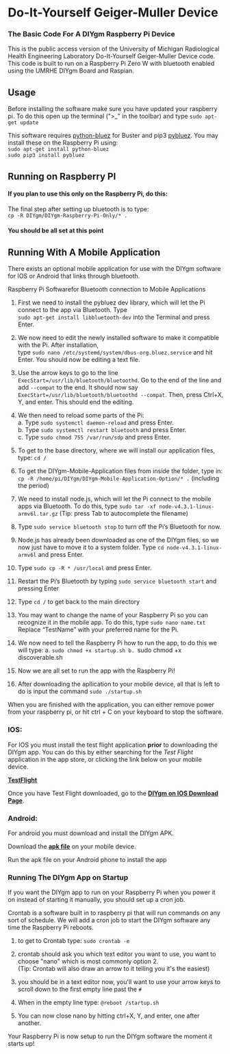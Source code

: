 # Do-It-Yourself Geiger-Muller Device
### The Basic Code For A DIYgm Raspberry Pi Device

This is the public access version of the University of Michigan Radiological Health Engineering Laboratory Do-It-Yourself Geiger-Muller Device code.
This code is built to run on a Raspberry Pi Zero W with bluetooth enabled using the UMRHE DIYgm Board and Raspian.


## Usage

Before installing the software make sure you have updated your raspberry pi. To do this open up the terminal (">_" in the toolbar) and type `sudo apt-get update`  

This software requires [python-bluez](https://packages.debian.org/buster/python-bluez) for Buster and pip3 [pybluez](https://github.com/pybluez/pybluez).
You may install these on the Raspberry Pi using:  
`sudo apt-get install python-bluez`  
`sudo pip3 install pybluez`  

## Running on Raspberry PI  
#### If you plan to use this only on the Raspberry Pi, do this:  

The final step after setting up bluetooth is to type:  
`cp -R DIYgm/DIYgm-Raspberry-Pi-Only/* .`

#### **You should be all set at this point**

## Running With A Mobile Application
There exists an optional mobile application for use with the DIYgm software for IOS or Android that links through bluetooth.


Raspberry Pi Softwarefor Bluetooth connection to Mobile Applications

1. First we need to install the pybluez dev library, which will let the Pi connect to the app via Bluetooth. Type  
`sudo apt-get install libbluetooth-dev` into the Terminal and press Enter. 

2. We now need to edit the newly installed software to make it compatible with the Pi. After installation,  
type `sudo nano /etc/systemd/system/dbus-org.bluez.service` and hit Enter. You should now be editing a text file.  

3. Use the arrow keys to go to the line `ExecStart=/usr/lib/bluetooth/bluetoothd`. Go to the end of the line and add `--compat` to the end. 
It should now say `ExecStart=/usr/lib/bluetooth/bluetoothd --compat`. Then, press Ctrl+X, Y, and enter. This should end the editing.  

4. We then need to reload some parts of the Pi:  
	a. Type `sudo systemctl daemon-reload`     and press Enter.  
	b. Type `sudo systemctl restart bluetooth` and press Enter.  
	c. Type `sudo chmod 755 /var/run/sdp`      and press Enter. 
 
5. To get to the base directory, where we will install our application files, type: `cd /`  

6. To get the DIYgm-Mobile-Application files from inside the folder, type in:  
`cp -R /home/pi/DIYgm/DIYgm-Mobile-Application-Option/* .` (including the period)  

7. We need to install node.js, which will let the Pi connect to the mobile apps via Bluetooth. To do this, type
`sudo tar -xf node-v4.3.1-linux-armv6l.tar.gz` (Tip: press Tab to autocomplete the filename)  

8. Type `sudo service bluetooth stop` to turn off the Pi’s Bluetooth for now.  

9. Node.js has already been downloaded as one of the DIYgm files, so we now just have to move it to a system folder. 
Type `cd node-v4.3.1-linux-armv6l` and press Enter. 

10. Type `sudo cp -R * /usr/local` and press Enter.  

11. Restart the Pi’s Bluetooth by typing `sudo service bluetooth start` and pressing Enter

12. Type `cd /` to get back to the main directory

13. You may want to change the name of your Raspberry Pi so you can recognize it in the mobile app. 
To do this, type `sudo nano name.txt` Replace “TestName” with your preferred name for the Pi.

14. We now need to tell the Raspberry Pi how to run the app, to do this we will type:
	a. `sudo chmod +x startup.sh
	b. `sudo chmod +x discoverable.sh

15. Now we are all set to run the app with the Raspberry Pi!

16. After downloading the apllication to your mobile device, all that is left to do is input the command `sudo ./startup.sh`   

When you are finished with the application, you can either remove power from your raspberry pi, or hit ctrl + C on your keyboard to stop the software.

### IOS:
For IOS you must install the test flight application **prior** to downloading the DIYgm app. 
You can do this by either searching for the _Test Flight_ application in the app store, or clicking the link below on your mobile device.  

[**TestFlight**](https://apps.apple.com/us/app/testflight/id899247664)  

Once you have Test Flight downloaded, go to the [**DIYgm on IOS Download Page**](https://testflight.apple.com/join/hFALODXI).  

### Android:  
For android you must download and install the DIYgm APK.  

Download the [**apk file**](https://drive.google.com/open?id=1AitTESAhU4iAu_M2vcSNQPzfiBf2Sed7) on your mobile device. 
 
Run the apk file on your Android phone to install the app

### Running The DIYgm App on Startup  
If you want the DIYgm app to run on your Raspberry Pi when you power it on instead of starting it manually, you should set up a cron job.

Crontab is a software built in to raspberry pi that will run commands on any sort of schedule.
We will add a cron job to start the DIYgm software any time the Raspberry Pi reboots.

1. to get to Crontab type:
	`sudo crontab -e`

2. crontab should ask you which text editor you want to use, you want to choose "nano" which is most commonly option 2.  
(Tip: Crontab will also draw an arrow to it telling you it's the easiest)

3. you should be in a text editor now, you'll want to use your arrow keys to scroll down to the first empty line past the `#`   

4. When in the empty line type: `@reboot /startup.sh`  

5. You can now close nano by hitting ctrl+X, Y, and enter, one after another.  

Your Raspberry Pi is now setup to run the DIYgm software the moment it starts up!  